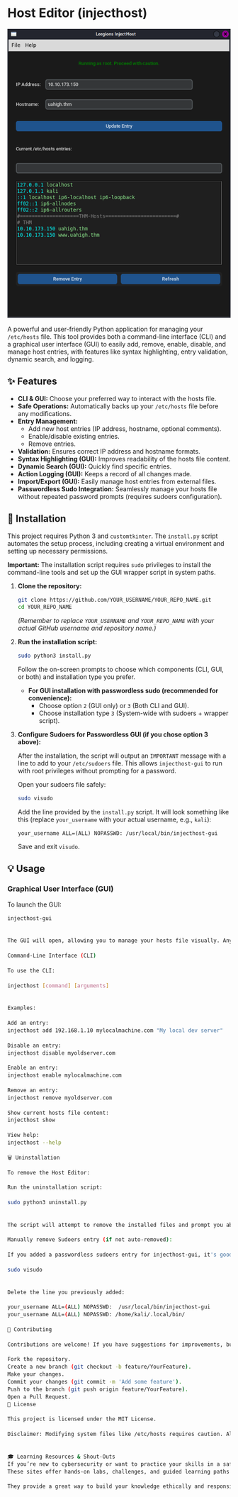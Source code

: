 # Host Editor (injecthost)


<p align="center">
  <img src="https://github.com/RootHaktivity/Leegoins-InjectHost/blob/2d82045dce0a439c247df6f0de78de4747baf85a/Leegions-InjectHost-Screenshot.png" alt="Leegions InjectHost Screenshot" />
</p>


A powerful and user-friendly Python application for managing your `/etc/hosts` file. This tool provides both a command-line interface (CLI) and a graphical user interface (GUI) to easily add, remove, enable, disable, and manage host entries, with features like syntax highlighting, entry validation, dynamic search, and logging.

## ✨ Features

-   **CLI & GUI:** Choose your preferred way to interact with the hosts file.
-   **Safe Operations:** Automatically backs up your `/etc/hosts` file before any modifications.
-   **Entry Management:**
    -   Add new host entries (IP address, hostname, optional comments).
    -   Enable/disable existing entries.
    -   Remove entries.
-   **Validation:** Ensures correct IP address and hostname formats.
-   **Syntax Highlighting (GUI):** Improves readability of the hosts file content.
-   **Dynamic Search (GUI):** Quickly find specific entries.
-   **Action Logging (GUI):** Keeps a record of all changes made.
-   **Import/Export (GUI):** Easily manage host entries from external files.
-   **Passwordless Sudo Integration:** Seamlessly manage your hosts file without repeated password prompts (requires sudoers configuration).

## 🚀 Installation

This project requires Python 3 and `customtkinter`. The `install.py` script automates the setup process, including creating a virtual environment and setting up necessary permissions.

**Important:** The installation script requires `sudo` privileges to install the command-line tools and set up the GUI wrapper script in system paths.

1.  **Clone the repository:**

    ```bash
    git clone https://github.com/YOUR_USERNAME/YOUR_REPO_NAME.git
    cd YOUR_REPO_NAME
    ```

    *(Remember to replace `YOUR_USERNAME` and `YOUR_REPO_NAME` with your actual GitHub username and repository name.)*

2.  **Run the installation script:**

    ```bash
    sudo python3 install.py
    ```

    Follow the on-screen prompts to choose which components (CLI, GUI, or both) and installation type you prefer.

    -   **For GUI installation with passwordless sudo (recommended for convenience):**
        -   Choose option `2` (GUI only) or `3` (Both CLI and GUI).
        -   Choose installation type `3` (System-wide with sudoers + wrapper script).

3.  **Configure Sudoers for Passwordless GUI (if you chose option 3 above):**

    After the installation, the script will output an `IMPORTANT` message with a line to add to your `/etc/sudoers` file. This allows `injecthost-gui` to run with root privileges without prompting for a password.

    Open your sudoers file safely:

    ```bash
    sudo visudo
    ```

    Add the line provided by the `install.py` script. It will look something like this (replace `your_username` with your actual username, e.g., `kali`):

    ```
    your_username ALL=(ALL) NOPASSWD: /usr/local/bin/injecthost-gui
    ```

    Save and exit `visudo`.

## 💡 Usage

### Graphical User Interface (GUI)

To launch the GUI:

```bash
injecthost-gui


The GUI will open, allowing you to manage your hosts file visually. Any output or errors from the GUI will be logged to ~/injecthost-gui.log (in your home directory).

Command-Line Interface (CLI)

To use the CLI:

injecthost [command] [arguments]


Examples:

Add an entry:
injecthost add 192.168.1.10 mylocalmachine.com "My local dev server"

Disable an entry:
injecthost disable myoldserver.com

Enable an entry:
injecthost enable mylocalmachine.com

Remove an entry:
injecthost remove myoldserver.com

Show current hosts file content:
injecthost show

View help:
injecthost --help

🗑️ Uninstallation

To remove the Host Editor:

Run the uninstallation script:

sudo python3 uninstall.py


The script will attempt to remove the installed files and prompt you about removing the sudoers entry.

Manually remove Sudoers entry (if not auto-removed):

If you added a passwordless sudoers entry for injecthost-gui, it's good practice to remove it manually if the uninstall script doesn't.

sudo visudo


Delete the line you previously added:

your_username ALL=(ALL) NOPASSWD:  /usr/local/bin/injecthost-gui
your_username ALL=(ALL) NOPASSWD: /home/kali/.local/bin/

🤝 Contributing

Contributions are welcome! If you have suggestions for improvements, bug reports, or want to add new features, please feel free to:

Fork the repository.
Create a new branch (git checkout -b feature/YourFeature).
Make your changes.
Commit your changes (git commit -m 'Add some feature').
Push to the branch (git push origin feature/YourFeature).
Open a Pull Request.
📄 License

This project is licensed under the MIT License.

Disclaimer: Modifying system files like /etc/hosts requires caution. Always ensure you understand the changes you are making. The author is not responsible for any system issues arising from improper use.


🎓 Learning Resources & Shout-Outs
If you’re new to cybersecurity or want to practice your skills in a safe, legal environment, check out platforms like TryHackMe, Hack The Box, and OverTheWire.
These sites offer hands-on labs, challenges, and guided learning paths that are perfect for beginners and professionals alike.

They provide a great way to build your knowledge ethically and responsibly—just like this project encourages safe and authorized system management.
